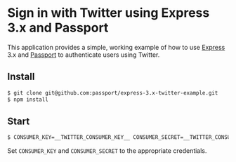 # Sign in with Twitter using Express 3.x and Passport

This application provides a simple, working example of how to use [Express](http://expressjs.com/)
3.x and [Passport](http://passportjs.org/) to authenticate users using Twitter.

## Install

```bash
$ git clone git@github.com:passport/express-3.x-twitter-example.git
$ npm install
```

## Start

```bash
$ CONSUMER_KEY=__TWITTER_CONSUMER_KEY__ CONSUMER_SECRET=__TWITTER_CONSUMER_SECRET__ node server.js
```

Set `CONSUMER_KEY` and `CONSUMER_SECRET` to the appropriate credentials.

